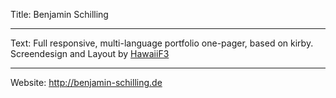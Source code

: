 Title: Benjamin Schilling

----

Text: Full responsive, multi-language portfolio one-pager, based on kirby. Screendesign and Layout by [HawaiiF3](http://hawaiif3.de)

----

Website: http://benjamin-schilling.de
